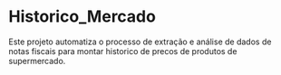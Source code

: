 # Historico_Mercado
Este projeto automatiza o processo de extração e análise de dados de notas fiscais para montar historico de precos de produtos de supermercado.

